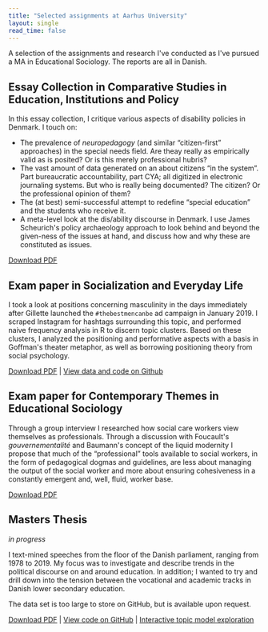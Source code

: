```yaml
---
title: "Selected assignments at Aarhus University"
layout: single
read_time: false
---
```


A selection of the assignments and research I've conducted as I've pursued a MA in Educational Sociology.
The reports are all in Danish.

## Essay Collection in Comparative Studies in Education, Institutions and Policy

In this essay collection, I critique various aspects of disability policies in Denmark.
I touch on:

- The prevalence of *neuropedagogy* (and similar “citizen-first” approaches) in the special needs field. Are theay really as empirically valid as is posited? Or is this merely professional hubris?
- The vast amount of data generated on an about citizens “in the system”. Part bureaucratic accountability, part CYA; all digitized in electronic journaling systems. But who is really being documented? The citizen? Or the professional opinion of them?
- The (at best) semi-successful attempt to redefine “special education” and the students who receive it.
- A meta-level look at the dis/ability discourse in Denmark. I use James Scheurich's policy archaeology approach to look behind and beyond the given-ness of the issues at hand, and discuss how and why these are constituted as issues. 

[Download PDF](/assets/pdf/uip-portfolio.pdf)

## Exam paper in Socialization and Everyday Life

I took a look at positions concerning masculinity in the days immediately after Gillette launched the `#thebestmencanbe` ad campaign in January 2019.
I scraped Instagram for hashtags surrounding this topic, and performed naive frequency analysis in R to discern topic clusters.
Based on these clusters, I analyzed the positioning and performative aspects with a basis in Goffman's theater metaphor, as well as borrowing positioning theory from social psychology.

[Download PDF](/assets/pdf/sh-eksamen.pdf) | [View data and code on Github](https://github.com/norseghost/sh-eksamen)

## Exam paper for Contemporary Themes in Educational Sociology

Through a group interview I researched how social care workers view themselves as professionals.
Through a discussion with Foucault's *gouvernementalité* and Baumann's concept of the liquid modernity
I propose that much of the “professional” tools available to social workers, in the form of pedagogical dogmas and guidelines, are less about managing the output of the social worker and more about ensuring cohesiveness in a constantly emergent and, well, fluid, worker base.

[Download PDF](/assets/pdf/apst-eksamen.pdf)

## Masters Thesis
*in progress*

I text-mined speeches from the floor of the Danish parliament, ranging from 1978 to 2019.
My focus was to investigate and describe trends in the political discourse on and around education.
In addition; I wanted to try and drill down into the tension between the vocational and academic tracks in Danish lower secondary education.

The data set is too large to store on GitHub, but is available upon request.

[Download PDF](/assets/pdf/mastersthesis.pdf) | [View code on GitHub](https://github.com/norseghost/master-thesis) | [Interactive topic model exploration](/assets/ldavis/)
